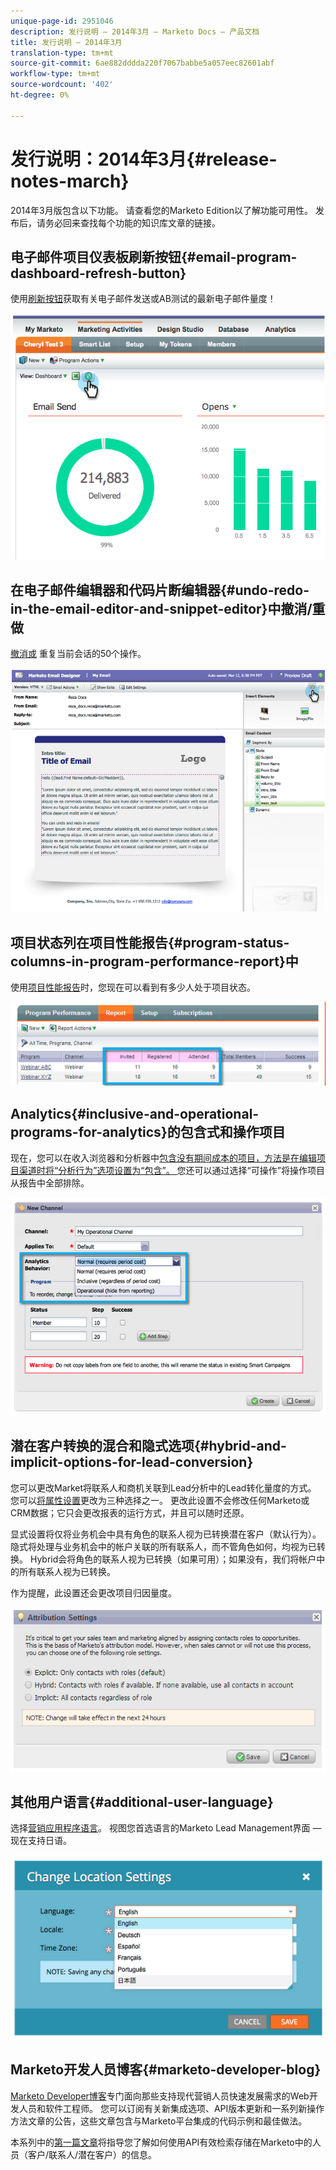 ```yaml
---
unique-page-id: 2951046
description: 发行说明 — 2014年3月 — Marketo Docs — 产品文档
title: 发行说明 — 2014年3月
translation-type: tm+mt
source-git-commit: 6ae882dddda220f7067babbe5a057eec82601abf
workflow-type: tm+mt
source-wordcount: '402'
ht-degree: 0%

---
```



# 发行说明：2014年3月{#release-notes-march}

2014年3月版包含以下功能。 请查看您的Marketo Edition以了解功能可用性。 发布后，请务必回来查找每个功能的知识库文章的链接。

## 电子邮件项目仪表板刷新按钮{#email-program-dashboard-refresh-button}

使用[刷新按钮](/help/marketo/product-docs/email-marketing/email-programs/email-program-data/use-the-email-program-dashboard.md)获取有关电子邮件发送或AB测试的最新电子邮件量度！

![](assets/image2014-9-22-11-3a35-3a15.png)

## 在电子邮件编辑器和代码片断编辑器{#undo-redo-in-the-email-editor-and-snippet-editor}中撤消/重做

[撤消或](/help/marketo/product-docs/email-marketing/general/email-editor-2/edit-elements-in-an-email.md) 重复当前会话的50个操作。

![](assets/image2014-9-22-11-3a35-3a40.png)

## 项目状态列在项目性能报告{#program-status-columns-in-program-performance-report}中

使用[项目性能报告](/help/marketo/product-docs/core-marketo-concepts/programs/program-performance-report/add-program-status-columns-to-a-program-report.md)时，您现在可以看到有多少人处于项目状态。

![](assets/image2014-9-22-11-3a36-3a13.png)

## Analytics{#inclusive-and-operational-programs-for-analytics}的包含式和操作项目

现在，您可以在收入浏览器和分析器中[包含没有期间成本的项目，方法是在编辑项目渠道时将“分析行为”选项设置为“包含”。 ](/help/marketo/product-docs/reporting/revenue-cycle-analytics/program-analytics/make-a-program-without-a-period-cost-available-in-revenue-explorer-and-analyzers.md)您还可以通过选择“可操作”将操作项目从报告中全部排除。

![](assets/image2014-9-22-11-3a36-3a32.png)

## 潜在客户转换的混合和隐式选项{#hybrid-and-implicit-options-for-lead-conversion}

您可以更改Market将联系人和商机关联到Lead分析中的Lead转化量度的方式。 您可以[将属性设置](/help/marketo/product-docs/administration/settings/change-attribution-settings-for-analytics.md)更改为三种选择之一。 更改此设置不会修改任何Marketo或CRM数据；它只会更改报表的运行方式，并且可以随时还原。

显式设置将仅将业务机会中具有角色的联系人视为已转换潜在客户（默认行为）。 隐式将处理与业务机会中的帐户关联的所有联系人，而不管角色如何，均视为已转换。 Hybrid会将角色的联系人视为已转换（如果可用）；如果没有，我们将帐户中的所有联系人视为已转换。

作为提醒，此设置还会更改项目归因量度。

![](assets/image2014-9-22-11-3a36-3a51.png)

## 其他用户语言{#additional-user-language}

选择[营销应用程序语言](/help/marketo/product-docs/administration/settings/select-your-language-locale-and-time-zone.md)。 视图您首选语言的Marketo Lead Management界面 — 现在支持日语。

![](assets/image2014-9-22-11-3a37-3a14.png)

## Marketo开发人员博客{#marketo-developer-blog}

[Marketo Developer博客](https://developers.marketo.com/blog/)专门面向那些支持现代营销人员快速发展需求的Web开发人员和软件工程师。 您可以订阅有关新集成选项、API版本更新和一系列新操作方法文章的公告，这些文章包含与Marketo平台集成的代码示例和最佳做法。

本系列中的[第一篇文章](https://developers.marketo.com/blog/retrieving-customer-and-prospect-information-from-marketo-using-the-api/)将指导您了解如何使用API有效检索存储在Marketo中的人员（客户/联系人/潜在客户）的信息。
